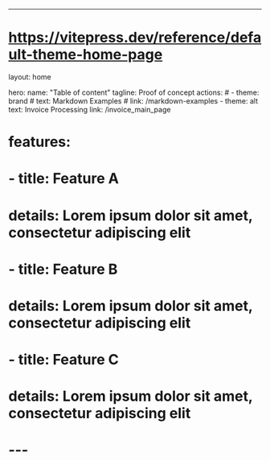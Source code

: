 ---
# https://vitepress.dev/reference/default-theme-home-page
layout: home

hero:
  name: "Table of content"
  tagline: Proof of concept
  actions:
    # - theme: brand
    #   text: Markdown Examples
    #   link: /markdown-examples
    - theme: alt
      text: Invoice Processing
      link: /invoice_main_page

# features:
#   - title: Feature A
#     details: Lorem ipsum dolor sit amet, consectetur adipiscing elit
#   - title: Feature B
#     details: Lorem ipsum dolor sit amet, consectetur adipiscing elit
#   - title: Feature C
#     details: Lorem ipsum dolor sit amet, consectetur adipiscing elit
# ---

